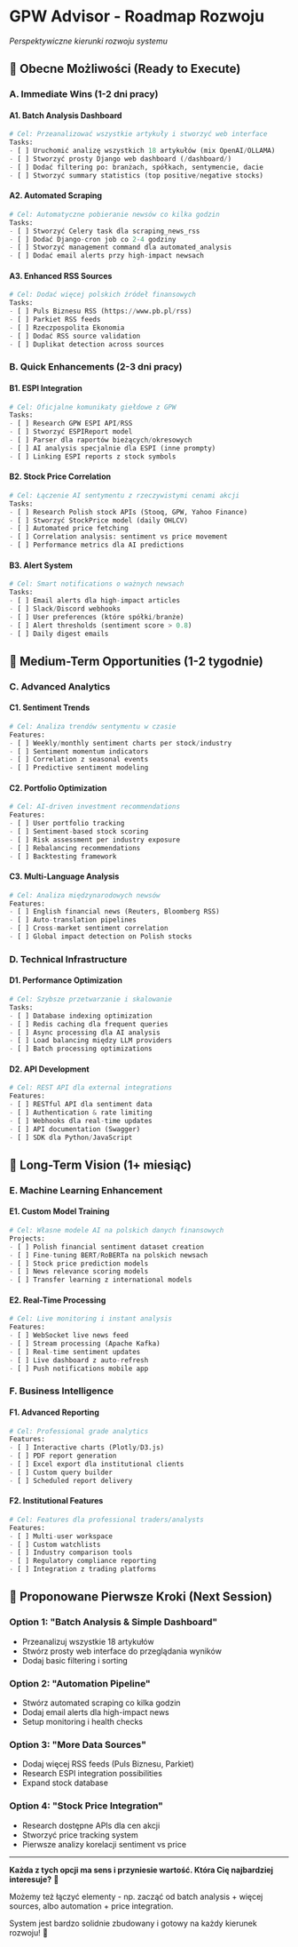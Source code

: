 # GPW Advisor - Roadmap Rozwoju
*Perspektywiczne kierunki rozwoju systemu*

## 🎯 Obecne Możliwości (Ready to Execute)

### A. **Immediate Wins** (1-2 dni pracy)

#### A1. **Batch Analysis Dashboard**
```python
# Cel: Przeanalizować wszystkie artykuły i stworzyć web interface
Tasks:
- [ ] Uruchomić analizę wszystkich 18 artykułów (mix OpenAI/OLLAMA)
- [ ] Stworzyć prosty Django web dashboard (/dashboard/)
- [ ] Dodać filtering po: branżach, spółkach, sentymencie, dacie
- [ ] Stworzyć summary statistics (top positive/negative stocks)
```

#### A2. **Automated Scraping**  
```python
# Cel: Automatyczne pobieranie newsów co kilka godzin
Tasks:
- [ ] Stworzyć Celery task dla scraping_news_rss
- [ ] Dodać Django-cron job co 2-4 godziny
- [ ] Stworzyć management command dla automated_analysis
- [ ] Dodać email alerts przy high-impact newsach
```

#### A3. **Enhanced RSS Sources**
```python
# Cel: Dodać więcej polskich źródeł finansowych
Tasks:
- [ ] Puls Biznesu RSS (https://www.pb.pl/rss)
- [ ] Parkiet RSS feeds
- [ ] Rzeczpospolita Ekonomia
- [ ] Dodać RSS source validation
- [ ] Duplikat detection across sources
```

### B. **Quick Enhancements** (2-3 dni pracy)

#### B1. **ESPI Integration**
```python
# Cel: Oficjalne komunikaty giełdowe z GPW
Tasks:
- [ ] Research GPW ESPI API/RSS
- [ ] Stworzyć ESPIReport model
- [ ] Parser dla raportów bieżących/okresowych
- [ ] AI analysis specjalnie dla ESPI (inne prompty)
- [ ] Linking ESPI reports z stock symbols
```

#### B2. **Stock Price Correlation**
```python
# Cel: Łączenie AI sentymentu z rzeczywistymi cenami akcji
Tasks:
- [ ] Research Polish stock APIs (Stooq, GPW, Yahoo Finance)
- [ ] Stworzyć StockPrice model (daily OHLCV)
- [ ] Automated price fetching
- [ ] Correlation analysis: sentiment vs price movement
- [ ] Performance metrics dla AI predictions
```

#### B3. **Alert System**
```python
# Cel: Smart notifications o ważnych newsach
Tasks:
- [ ] Email alerts dla high-impact articles
- [ ] Slack/Discord webhooks
- [ ] User preferences (które spółki/branże)
- [ ] Alert thresholds (sentiment score > 0.8)
- [ ] Daily digest emails
```

## 🚀 Medium-Term Opportunities (1-2 tygodnie)

### C. **Advanced Analytics**

#### C1. **Sentiment Trends**
```python
# Cel: Analiza trendów sentymentu w czasie
Features:
- [ ] Weekly/monthly sentiment charts per stock/industry
- [ ] Sentiment momentum indicators
- [ ] Correlation z seasonal events
- [ ] Predictive sentiment modeling
```

#### C2. **Portfolio Optimization**
```python
# Cel: AI-driven investment recommendations  
Features:
- [ ] User portfolio tracking
- [ ] Sentiment-based stock scoring
- [ ] Risk assessment per industry exposure
- [ ] Rebalancing recommendations
- [ ] Backtesting framework
```

#### C3. **Multi-Language Analysis**
```python
# Cel: Analiza międzynarodowych newsów
Features:
- [ ] English financial news (Reuters, Bloomberg RSS)
- [ ] Auto-translation pipelines
- [ ] Cross-market sentiment correlation
- [ ] Global impact detection on Polish stocks
```

### D. **Technical Infrastructure**

#### D1. **Performance Optimization**
```python
# Cel: Szybsze przetwarzanie i skalowanie
Tasks:
- [ ] Database indexing optimization
- [ ] Redis caching dla frequent queries
- [ ] Async processing dla AI analysis
- [ ] Load balancing między LLM providers
- [ ] Batch processing optimizations
```

#### D2. **API Development**
```python
# Cel: REST API dla external integrations
Features:
- [ ] RESTful API dla sentiment data
- [ ] Authentication & rate limiting
- [ ] Webhooks dla real-time updates
- [ ] API documentation (Swagger)
- [ ] SDK dla Python/JavaScript
```

## 🎨 Long-Term Vision (1+ miesiąc)

### E. **Machine Learning Enhancement**

#### E1. **Custom Model Training**
```python
# Cel: Własne modele AI na polskich danych finansowych
Projects:
- [ ] Polish financial sentiment dataset creation
- [ ] Fine-tuning BERT/RoBERTa na polskich newsach
- [ ] Stock price prediction models
- [ ] News relevance scoring models
- [ ] Transfer learning z international models
```

#### E2. **Real-Time Processing**
```python
# Cel: Live monitoring i instant analysis
Features:
- [ ] WebSocket live news feed
- [ ] Stream processing (Apache Kafka)
- [ ] Real-time sentiment updates
- [ ] Live dashboard z auto-refresh
- [ ] Push notifications mobile app
```

### F. **Business Intelligence**

#### F1. **Advanced Reporting**
```python
# Cel: Professional grade analytics
Features:
- [ ] Interactive charts (Plotly/D3.js)
- [ ] PDF report generation
- [ ] Excel export dla institutional clients
- [ ] Custom query builder
- [ ] Scheduled report delivery
```

#### F2. **Institutional Features**
```python
# Cel: Features dla professional traders/analysts
Features:
- [ ] Multi-user workspace
- [ ] Custom watchlists
- [ ] Industry comparison tools
- [ ] Regulatory compliance reporting
- [ ] Integration z trading platforms
```

## 🎯 Proponowane Pierwsze Kroki (Next Session)

### Option 1: **"Batch Analysis & Simple Dashboard"**
- Przeanalizuj wszystkie 18 artykułów
- Stwórz prosty web interface do przeglądania wyników
- Dodaj basic filtering i sorting

### Option 2: **"Automation Pipeline"** 
- Stwórz automated scraping co kilka godzin
- Dodaj email alerts dla high-impact news
- Setup monitoring i health checks

### Option 3: **"More Data Sources"**
- Dodaj więcej RSS feeds (Puls Biznesu, Parkiet)
- Research ESPI integration possibilities
- Expand stock database

### Option 4: **"Stock Price Integration"**
- Research dostępne APIs dla cen akcji
- Stworzyć price tracking system
- Pierwsze analizy korelacji sentiment vs price

---

**Każda z tych opcji ma sens i przyniesie wartość. Która Cię najbardziej interesuje?** 🤔

Możemy też łączyć elementy - np. zacząć od batch analysis + więcej sources, albo automation + price integration.

System jest bardzo solidnie zbudowany i gotowy na każdy kierunek rozwoju! 🚀
